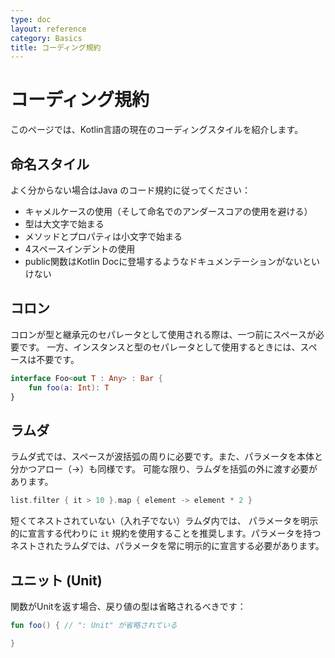 ```yaml
---
type: doc
layout: reference
category: Basics
title: コーディング規約
---
```


<!--original
---
type: doc
layout: reference
category: Basics
title: Coding Conventions
---
-->

# コーディング規約

<!--original
# Coding Conventions
-->

このページでは、Kotlin言語の現在のコーディングスタイルを紹介します。

<!--original
This page contains the current coding style for the Kotlin language.
-->

## 命名スタイル

よく分からない場合はJava のコード規約に従ってください：


<!--original
## Naming Style
If in doubt default to the Java Coding Conventions such as:
-->

* キャメルケースの使用（そして命名でのアンダースコアの使用を避ける）
* 型は大文字で始まる
* メソッドとプロパティは小文字で始まる
* 4スペースインデントの使用
* public関数はKotlin Docに登場するようなドキュメンテーションがないといけない

<!--original
* use of camelCase for names (and avoid underscore in names)
* types start with upper case
* methods and properties start with lower case
* use 4 space indentation
* public functions should have documentation such that it appears in Kotlin Doc
-->

## コロン

<!--original
## Colon
-->

コロンが型と継承元のセパレータとして使用される際は、一つ前にスペースが必要です。 一方、インスタンスと型のセパレータとして使用するときには、スペースは不要です。

<!--original
There is a space before colon where colon separates type and supertype and there's no space where colon separates instance and type:
-->

``` kotlin
interface Foo<out T : Any> : Bar {
    fun foo(a: Int): T
}
```

<!--original
``` kotlin
interface Foo<out T : Any> : Bar {
    fun foo(a: Int): T
}
```
-->

## ラムダ

<!--original
## Lambdas
-->

ラムダ式では、スペースが波括弧の周りに必要です。また、パラメータを本体と分かつアロー（->）も同様です。 可能な限り、ラムダを括弧の外に渡す必要があります。

<!--original
In lambda expressions, spaces should be used around the curly braces, as well as around the arrow which separates the parameters
from the body. Whenever possible, a lambda should be passed outside of parentheses.
-->

``` kotlin
list.filter { it > 10 }.map { element -> element * 2 }
```

<!--original
``` kotlin
list.filter { it > 10 }.map { element -> element * 2 }
```
-->

短くてネストされていない（入れ子でない）ラムダ内では、 パラメータを明示的に宣言する代わりに `it` 規約を使用することを推奨します。パラメータを持つネストされたラムダでは、パラメータを常に明示的に宣言する必要があります。

<!--original
In lambdas which are short and not nested, it's recommended to use the `it` convention instead of declaring the parameter
explicitly. In nested lambdas with parameters, parameters should be always declared explicitly.
-->

## ユニット (Unit)

<!--original
## Unit
-->

関数がUnitを返す場合、戻り値の型は省略されるべきです：

<!--original
If a function returns Unit, the return type should be omitted:
-->

``` kotlin
fun foo() { // ": Unit" が省略されている

}
```

<!--original
``` kotlin
fun foo() { // ": Unit" is omitted here

}
```
-->